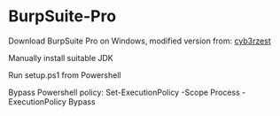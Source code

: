 # BurpSuite-Pro
Download BurpSuite Pro on Windows, modified version from: [cyb3rzest](https://github.com/cyb3rzest/Burp-Suite-Pro)

Manually install suitable JDK

Run setup.ps1 from Powershell

Bypass Powershell policy: Set-ExecutionPolicy -Scope Process -ExecutionPolicy Bypass
